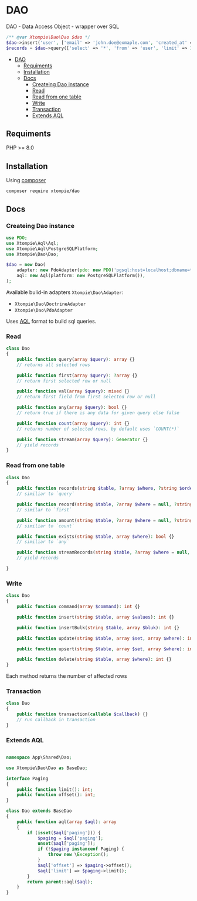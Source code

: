 # DAO

DAO - Data Access Object - wrapper over SQL

```php
/** @var Xtompie\Dao\Dao $dao */
$dao->insert('user', ['email' => 'john.doe@exmaple.com', 'created_at' => time()]);
$records = $dao->query(['select' => '*', 'from' => 'user', 'limit' => 10]);
```

- [DAO](#dao)
  - [Requiments](#requiments)
  - [Installation](#installation)
  - [Docs](#docs)
    - [Createing Dao instance](#createing-dao-instance)
    - [Read](#read)
    - [Read from one table](#read-from-one-table)
    - [Write](#write)
    - [Transaction](#transaction)
    - [Extends AQL](#extends-aql)

## Requiments

PHP >= 8.0

## Installation

Using [composer](https://getcomposer.org/)

```
composer require xtompie/dao
```

## Docs

### Createing Dao instance

```php
use PDO;
use Xtompie\Aql\Aql;
use Xtompie\Aql\PostgreSQLPlatform;
use Xtompie\Dao\Dao;

$dao = new Dao(
    adapter: new PdoAdapter(pdo: new PDO('pgsql:host=localhost;dbname=test', 'postgres')),
    aql: new Aql(platform: new PostgreSQLPlatform()),
);
```

Available bulid-in adapters `Xtompie\Dao\Adapter`:

- `Xtompie\Dao\DoctrineAdapter`
- `Xtompie\Dao\PdoAdapter`

Uses [AQL](https://github.com/xtompie/aql) format to build sql queries.


### Read

```php
class Dao
{
    public function query(array $query): array {}
    // returns all selected rows

    public function first(array $query): ?array {}
    // return first selected row or null

    public function val(array $query): mixed {}
    // return first field from first selected row or null

    public function any(array $query): bool {}
    // return true if there is any data for given query else false

    public function count(array $query): int {}
    // returns number of selected rows, by default uses `COUNT(*)`

    public function stream(array $query): Generator {}
    // yield records
}
```

### Read from one table

```php
class Dao
{
    public function records(string $table, ?array $where, ?string $order = null, ?int $offset = null, ?int $limit = null): array {}
    // similiar to `query`

    public function record(string $table, ?array $where = null, ?string $order = null, ?int $offset = null): ?array {}
    // similar to `first`

    public function amount(string $table, ?array $where = null, ?string $group = null): int {}
    // similiar to `count`

    public function exists(string $table, array $where): bool {}
    // similiar to `any`

    public function streamRecords(string $table, ?array $where = null, ?string $order = null, ?int $offset = null, ?int $limit = null): Generator
    // yield records

}
```

### Write

```php
class Dao
{
    public function command(array $command): int {}

    public function insert(string $table, array $values): int {}

    public function insertBulk(string $table, array $bluk): int {}

    public function update(string $table, array $set, array $where): int {}

    public function upsert(string $table, array $set, array $where): int {}

    public function delete(string $table, array $where): int {}
}
```

Each method returns the number of affected rows

### Transaction

```php
class Dao
{
    public function transaction(callable $callback) {}
    // run callback in transaction
}
```

### Extends AQL


```php

namespace App\Shared\Dao;

use Xtompie\Dao\Dao as BaseDao;

interface Paging
{
    public function limit(): int;
    public function offset(): int;
}

class Dao extends BaseDao
{
    public function aql(array $aql): array
    {
        if (isset($aql['paging'])) {
            $paging = $aql['paging'];
            unset($aql['paging']);
            if (!$paging instanceof Paging) {
                throw new \Exception();
            }
            $aql['offset'] => $paging->offset();
            $aql['limit'] => $paging->limit();
        }
        return parent::aql($aql);
    }
}

```
